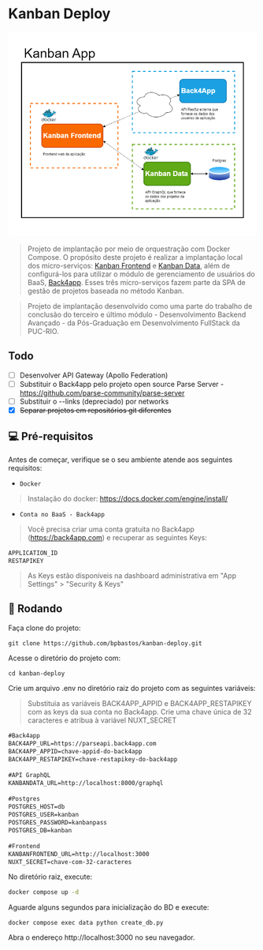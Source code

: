 # Kanban Deploy
<img src="images/diagrama.png" alt="Diagrama de implantação">

> Projeto de implantação por meio de orquestração com Docker Compose. O propósito deste projeto é realizar a implantação local dos micro-serviços: [Kanban Frontend](https://github.com/bpbastos/kanban-frontend.git) e [Kanban Data](https://github.com/bpbastos/kanban-data.git), além de configurá-los para utilizar o módulo de gerenciamento de usuários do BaaS, [Back4app](https://back4app.com). Esses três micro-serviços fazem parte da SPA de gestão de projetos baseada no método Kanban.

> Projeto de implantação desenvolvido como uma parte do trabalho de conclusão do terceiro e último módulo - Desenvolvimento Backend Avançado - da Pós-Graduação em Desenvolvimento FullStack da PUC-RIO. 

## Todo

- [ ] Desenvolver API Gateway (Apollo Federation)
- [ ] Substituir o Back4app pelo projeto open source Parse Server - https://github.com/parse-community/parse-server
- [ ] Substituir o --links (depreciado) por networks
- [x] ~~Separar projetos em repositórios git diferentes~~

## 💻 Pré-requisitos

Antes de começar, verifique se o seu ambiente atende aos seguintes requisitos:

* `Docker`

> Instalação do docker: https://docs.docker.com/engine/install/

* `Conta no BaaS - Back4app`

> Você precisa criar uma conta gratuita no Back4app (https://back4app.com) e recuperar as seguintes Keys:

```
APPLICATION_ID
RESTAPIKEY
```

> As Keys estão disponíveis na dashboard administrativa em "App Settings" > "Security & Keys"

## 🚀 Rodando

Faça clone do projeto:
```
git clone https://github.com/bpbastos/kanban-deploy.git
```

Acesse o diretório do projeto com:
```
cd kanban-deploy
```

Crie um arquivo .env no diretório raiz do projeto com as seguintes variáveis:

> Substituia as variáveis BACK4APP_APPID e BACK4APP_RESTAPIKEY com as keys da sua conta no Back4app. 
> Crie uma chave única de 32 caracteres e atribua à variável NUXT_SECRET

```env
#Back4app
BACK4APP_URL=https://parseapi.back4app.com
BACK4APP_APPID=chave-appid-do-back4app
BACK4APP_RESTAPIKEY=chave-restapikey-do-back4app

#API GraphQL
KANBANDATA_URL=http://localhost:8000/graphql

#Postgres
POSTGRES_HOST=db
POSTGRES_USER=kanban
POSTGRES_PASSWORD=kanbanpass
POSTGRES_DB=kanban

#Frontend
KANBANFRONTEND_URL=http://localhost:3000
NUXT_SECRET=chave-com-32-caracteres
```

No diretório raiz, execute:
```sh
docker compose up -d
```

Aguarde alguns segundos para inicialização do BD e execute:
```sh
docker compose exec data python create_db.py
```

Abra o endereço http://localhost:3000 no seu navegador.
